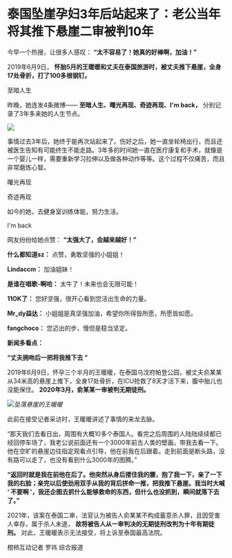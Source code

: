 # 泰国坠崖孕妇3年后站起来了：老公当年将其推下悬崖二审被判10年

今早一个热搜，让很多人感叹： **“太不容易了！她真的好棒啊，加油！”**

2019年6月9日， **怀胎5月的王暖暖和丈夫在泰国旅游时，被丈夫推下悬崖，全身17处骨折，打了100多根钢钉。**

至暗人生

昨晚，她连发4条微博—— **至暗人生、曙光再现、奇迹再现、I'm back，** 分别记录了3年多来她的人生节点。

![](https://inews.gtimg.com/news_bt/OCgOPdToqhb_TyMa6PHuthlmFioBo7Mfgp-95nF5PENIoAA/1000)

事情过去3年后，她终于能再次站起来了。伤好之后，她一直坐轮椅出行，而且还被医生告知有可能终生不能走路。3年多的时间她一直在医疗康复和手术，就像是一个婴儿一样，需要重新学习拉伸以及做各种动作等等。这个过程不仅痛苦，而且非常磨炼心智。

曙光再现

奇迹再现

如今的她，去健身室训练体能，努力生活。

I'm back

网友纷纷给她点赞： **“太强大了，会越来越好！”**

**什么都知道sz：** 点赞，勇敢坚强的小姐姐！

**Lindaccm：** 加油姐妹！

**是谁在唱歌-啊哈：** 太牛了！未来也会无限可能！

**11OK了：** 您好坚强，很开心看到您活出生命的力量。

**Mr_dy益达：** 小姐姐是真坚强加油，希望你所得皆所愿，所愿皆如愿。

**fangchoco：** 您迈出的步，慢但是稳当坚定。

**新闻多看点：**

**“丈夫拥吻后一把将我推下去 ”**

2019年6月9日，怀孕三个半月的王暖暖，在泰国乌汶府帕登公园，被丈夫俞某某从34米高的悬崖上推下，全身17处骨折，在ICU抢救了8天才活下来，腹中胎儿也没能保住。
**2020年3月，俞某某一审被判无期徒刑。**

![](https://inews.gtimg.com/news_bt/OLSM_oPvTYvuWw1H9eQpnOAfNnaamSNsGYI3UeQLO6je4AA/1000)_坠落悬崖的王暖暖_

此前在接受记者采访时，王暖暖讲述了事情的来龙去脉。

“那天我们去看日出，周围有大概10多个泰国人。看完之后周围的人陆陆续续都已经回停车场了，我老公说前面还有一个3000年前古人类的壁画，带我去看一下。他在空旷的悬崖边往指定观看点引导，他在前我在后跟着。走到前面是断头路，没有路可以走了，也没有看到什么3000年的图腾。”

**“返回时就是我在前他在后了。他突然从身后搂住我的腰，抱了我一下，亲了一下我的右脸；亲完以后使劲用双手从我的背后拼命一推，把我推下悬崖。我当时大喊 ‘
不要啊 ’，我还企图去抓什么能够救命的东西，但什么也没抓到，瞬间就落下去了。”**

2021年，该案在泰国二审，法官认为被告人俞某某不构成蓄意杀人罪，且因受害人幸存，属于杀人未遂， **故将被告人从一审判决的无期徒刑改判为十年有期徒刑。**
对此，王暖暖表示无法接受，将上诉至泰国最高法院。

橙柿互动记者 罗祎 综合报道

